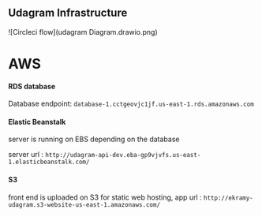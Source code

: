 ## Udagram Infrastructure

![Circleci flow](udagram Diagram.drawio.png)

# AWS
#### RDS database
Database endpoint: `database-1.cctgeovjc1jf.us-east-1.rds.amazonaws.com`

#### Elastic Beanstalk
server is running on EBS depending on the database

server url : `http://udagram-api-dev.eba-gp9vjvfs.us-east-1.elasticbeanstalk.com/`

#### S3
front end is uploaded on S3 for static web hosting,
app url : `http://ekramy-udagram.s3-website-us-east-1.amazonaws.com/`